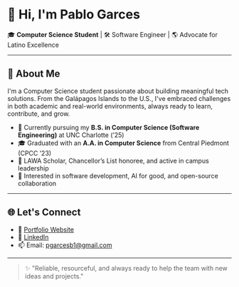 # 👋 Hi, I'm Pablo Garces

🎓 **Computer Science Student** | 🛠️ Software Engineer | 🌎 Advocate for Latino Excellence

---

## 💼 About Me

I'm a Computer Science student passionate about building meaningful tech solutions. From the Galápagos Islands to the U.S., I've embraced challenges in both academic and real-world environments, always ready to learn, contribute, and grow.

- 📍 Currently pursuing my **B.S. in Computer Science (Software Engineering)** at UNC Charlotte (’25)
- 🎓 Graduated with an **A.A. in Computer Science** from Central Piedmont (CPCC ’23)
- 🧠 LAWA Scholar, Chancellor’s List honoree, and active in campus leadership
- 🌱 Interested in software development, AI for good, and open-source collaboration

---

## 🌐 Let's Connect

- 🔗 [Portfolio Website]([https://yourwebsite.com](https://webpages.charlotte.edu/pgarces))
- 💼 [LinkedIn](https://www.linkedin.com/in/pablogarces5)
- 📫 Email: pgarcesb1@gmail.com

---

> ✨ "Reliable, resourceful, and always ready to help the team with new ideas and projects."

